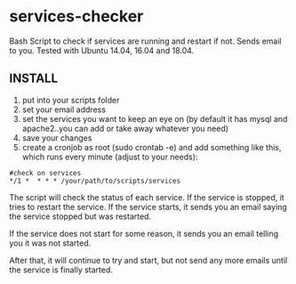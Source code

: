 services-checker
================

Bash Script to check if services are running and restart if not. Sends email to you.
Tested with Ubuntu 14.04, 16.04 and 18.04.

## INSTALL

1. put into your scripts folder
2. set your email address
3. set the services you want to keep an eye on (by default it has mysql and apache2..you can add or take away whatever you need)
3. save your changes
4. create a cronjob as root (sudo crontab -e)  and add something like this, which runs every minute (adjust to your needs):



```
#check on services
*/1 *  * * * /your/path/to/scripts/services

```

The script will check the status of each service. If the service is stopped, it tries to restart the service. If the service starts, it sends you an email saying the service stopped but was restarted.

If the service does not start for some reason, it sends you an email telling you it was not started.

After that, it will continue to try and start, but not send any more emails until the service is finally started.

